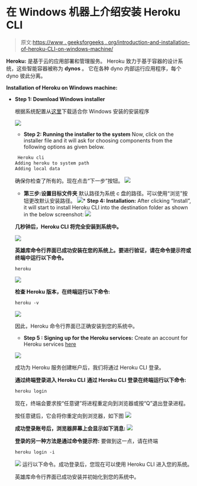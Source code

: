 # 在 Windows 机器上介绍安装 Heroku CLI

> 原文:[https://www . geeksforgeeks . org/introduction-and-installation-of-heroku-CLI-on-windows-machine/](https://www.geeksforgeeks.org/introduction-and-installation-of-heroku-cli-on-windows-machine/)

**Heroku:** 是基于云的应用部署和管理服务。
Heroku 致力于基于容器的设计系统，这些智能容器被称为 **dynos** 。
它在各种 dyno 内部运行应用程序，每个 dyno 彼此分离。

**Installation of Heroku on Windows machine:**

*   **Step 1: Download Windows installer**

    根据系统配置从[这里](https://devcenter.heroku.com/articles/heroku-cli#download-and-install)下载适合你 Windows 安装的安装程序

    ![](img/c280ebc8b639c58f5562b98158f20a23.png)

    *   **Step 2: Running the installer to the system**
    Now, click on the installer file and it will ask for choosing components from the following options as given below.

    ```html
     Heroku cli
    Adding heroku to system path
    Adding local data 

    ```

    确保你检查了所有的。现在点击“下一步”按钮。
    ![](img/12d1c4cb5a5b290ee2c3ac98aafac6b2.png)

    *   **第三步:设置目标文件夹**
    默认路径为系统 c 盘的路径。可以使用“浏览”按钮更改默认安装路径。
    ![](img/2ee09d03b8781a835d5f9f547a5a9a9f.png)*   **Step 4: Installation:**
    After clicking “Install”, it will start to install Heroku CLI into the destination folder as shown in the below screenshot:
    ![](img/046fd114fd39cb229494ced289bb62cd.png)

    **几秒钟后，Heroku CLI 将完全安装到系统中。**

    ![](img/a5600b83e720680c497656f5e847f4cd.png)

    **英雄库命令行界面已成功安装在您的系统上。要进行验证，请在命令提示符或终端中运行以下命令。**

    ```html
    heroku
    ```

    ![](img/5b23a37b552d1b9b29e99bd8c7246aec.png)

    **检查 Heroku 版本，在终端运行以下命令:**

    ```html
    heroku -v
    ```

    ![](img/5a0460e7be3776a1549b75358fc7d5cc.png)

    因此，Heroku 命令行界面已正确安装到您的系统中。

    *   **Step 5 : Signing up for the Heroku services:**
    Create an account for Heroku services [here](https://signup.heroku.com)

    ![](img/410554c88722f2635281e1218ad2c64e.png)

    成功为 Heroku 服务创建帐户后，我们将通过 Heroku CLI 登录。

    **通过终端登录进入 Heroku CLI**
    **通过 Heroku CLI 登录在终端运行以下命令:**

    ```html
    heroku login
    ```

    现在，终端会要求按“任意键”将进程重定向到浏览器或按“Q”退出登录进程。

    按任意键后，它会将你重定向到浏览器，如下图
    ![](img/95511099fd560c8eb33ddfdfa5256a2c.png)

    **成功登录账号后，浏览器屏幕上会显示如下消息:**
    ![](img/4717a3e5970e0f660374d25e4663acd2.png)

    **登录的另一种方法是通过命令提示符:**
    要做到这一点，请在终端

    ```html
    heroku login -i
    ```

    ![](img/6c99c5352d6ad80e5e25d964d1adac0f.png)
    运行以下命令。成功登录后，您现在可以使用 Heroku CLI 进入您的系统。

    英雄库命令行界面已成功安装并初始化到您的系统中。